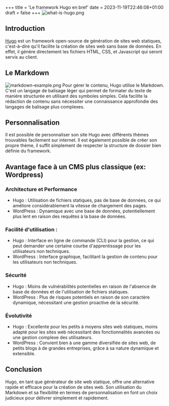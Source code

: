 +++
title = 'Le framework Hugo en bref'
date = 2023-11-19T22:46:08+01:00
draft = false
+++
![what-is-hugo.png](/images/what-is-hugo.png)

## Introduction
[Hugo](https://gohugo.io/) est un framework open-source de génération de sites web statiques, c'est-à-dire qu'il facilite la création de sites web sans base de données. En effet, il génère directement les fichiers HTML, CSS, et Javascript qui seront servis au client.

## Le Markdown
![markdown-example.png](/images/markdown-example.png)
Pour gérer le contenu, Hugo utilise le Markdown. C'est un langage de balisage léger qui permet de formater du texte de manière structurée en utilisant des symboles simples. Cela facilite la rédaction de contenu sans nécessiter une connaissance approfondie des langages de balisage plus complexes.

## Personnalisation
Il est possible de personnaliser son site Hugo avec différents thèmes trouvables facilement sur internet. Il est également possible de créer son propre thème, il suffit simplement de respecter la structure de dossier bien définie du framework.

## Avantage face à un CMS plus classique (ex: Wordpress)
### Architecture et Performance
- Hugo : Utilisation de fichiers statiques, pas de base de données, ce qui améliore considérablement la vitesse de chargement des pages.
- WordPress : Dynamique avec une base de données, potentiellement plus lent en raison des requêtes à la base de données.

### Facilité d'utilisation :
- Hugo : Interface en ligne de commande (CLI) pour la gestion, ce qui peut demander une certaine courbe d'apprentissage pour les utilisateurs non techniques.
- WordPress : Interface graphique, facilitant la gestion de contenu pour les utilisateurs non techniques.

### Sécurité
- Hugo : Moins de vulnérabilités potentielles en raison de l'absence de base de données et de l'utilisation de fichiers statiques.
- WordPress : Plus de risques potentiels en raison de son caractère dynamique, nécessitant une gestion proactive de la sécurité.

### Évolutivité
- Hugo : Excellente pour les petits à moyens sites web statiques, moins adapté pour les sites web nécessitant des fonctionnalités avancées ou une gestion complexe des utilisateurs.
- WordPress : Convient bien à une gamme diversifiée de sites web, de petits blogs à de grandes entreprises, grâce à sa nature dynamique et extensible.

## Conclusion 
Hugo, en tant que générateur de site web statique, offre une alternative rapide et efficace pour la création de sites web. Son utilisation du Markdown et sa flexibilité en termes de personnalisation en font un choix judicieux pour délivrer simplement et rapidement.
